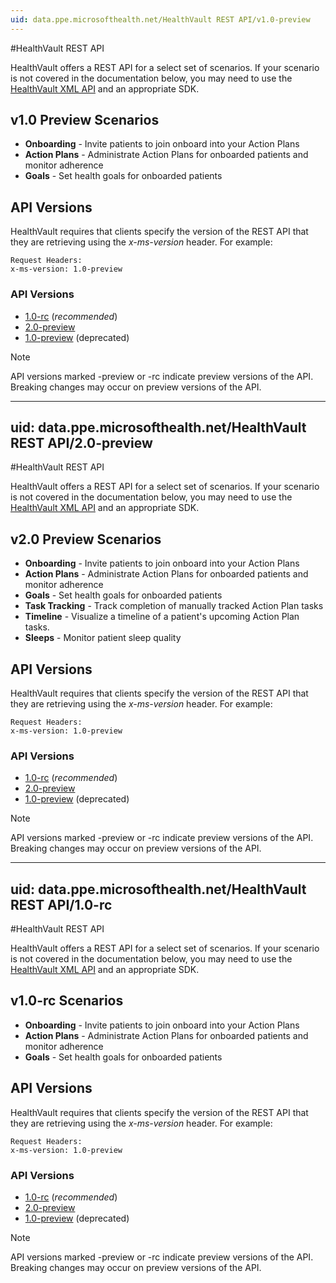 ```yaml
---
uid: data.ppe.microsofthealth.net/HealthVault REST API/v1.0-preview
---
```


#HealthVault REST API

HealthVault offers a REST API for a select set of scenarios. If your scenario is not covered in the documentation below, you may need to use the [HealthVault XML API](/healthvault/concepts/xml-api/) and an appropriate SDK. 

## v1.0 Preview Scenarios
* **Onboarding** - Invite patients to join onboard into your Action Plans
* **Action Plans** - Administrate Action Plans for onboarded patients and monitor adherence
* **Goals** - Set health goals for onboarded patients

## API Versions
HealthVault requires that clients specify the version of the REST API that they are retrieving using the *x-ms-version* header. For example:

```
Request Headers:
x-ms-version: 1.0-preview
```

### API Versions
* [1.0-rc](/healthvault/apis/v1.0-preview) (*recommended*)
* [2.0-preview](/healthvault/apis/2.0-preview)
* [1.0-preview](/healthvault/apis/v1.0-preview) (deprecated)

> [!NOTE] 
> API versions marked -preview or -rc indicate preview versions of the API. Breaking changes may occur on preview versions of the API. 

---
uid: data.ppe.microsofthealth.net/HealthVault REST API/2.0-preview
---

#HealthVault REST API

HealthVault offers a REST API for a select set of scenarios. If your scenario is not covered in the documentation below, you may need to use the [HealthVault XML API](/healthvault/concepts/xml-api/) and an appropriate SDK. 

## v2.0 Preview Scenarios
* **Onboarding** - Invite patients to join onboard into your Action Plans
* **Action Plans** - Administrate Action Plans for onboarded patients and monitor adherence
* **Goals** - Set health goals for onboarded patients
* **Task Tracking** - Track completion of manually tracked Action Plan tasks
* **Timeline** - Visualize a timeline of a patient's upcoming Action Plan tasks. 
* **Sleeps** - Monitor patient sleep quality

## API Versions
HealthVault requires that clients specify the version of the REST API that they are retrieving using the *x-ms-version* header. For example:

```
Request Headers:
x-ms-version: 1.0-preview
```

### API Versions
* [1.0-rc](/healthvault/apis/1.0-rc) (*recommended*)
* [2.0-preview](/healthvault/apis/2.0-preview)
* [1.0-preview](/healthvault/apis/v1.0-preview) (deprecated)

> [!NOTE] 
> API versions marked -preview or -rc indicate preview versions of the API. Breaking changes may occur on preview versions of the API. 

---
uid: data.ppe.microsofthealth.net/HealthVault REST API/1.0-rc
---

#HealthVault REST API

HealthVault offers a REST API for a select set of scenarios. If your scenario is not covered in the documentation below, you may need to use the [HealthVault XML API](/healthvault/concepts/xml-api/) and an appropriate SDK. 

## v1.0-rc Scenarios
* **Onboarding** - Invite patients to join onboard into your Action Plans
* **Action Plans** - Administrate Action Plans for onboarded patients and monitor adherence
* **Goals** - Set health goals for onboarded patients

## API Versions
HealthVault requires that clients specify the version of the REST API that they are retrieving using the *x-ms-version* header. For example:

```
Request Headers:
x-ms-version: 1.0-preview
```

### API Versions
* [1.0-rc](/healthvault/apis/v1.0-preview) (*recommended*)
* [2.0-preview](/healthvault/apis/2.0-preview)
* [1.0-preview](/healthvault/apis/v1.0-preview) (deprecated)

> [!NOTE] 
> API versions marked -preview or -rc indicate preview versions of the API. Breaking changes may occur on preview versions of the API. 
